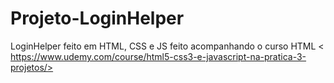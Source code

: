 # Projeto-LoginHelper
LoginHelper feito em HTML, CSS e JS feito acompanhando o curso HTML 
< https://www.udemy.com/course/html5-css3-e-javascript-na-pratica-3-projetos/>
